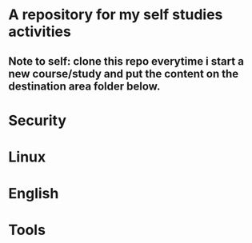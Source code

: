 # A repository for my self studies activities

## Note to self: clone this repo everytime i start a new course/study and put the content on the destination area folder below.

# Security

# Linux

# English

# Tools
